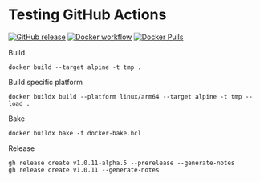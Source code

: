 # Testing GitHub Actions

[![GitHub release](https://img.shields.io/github/release/peterhirn/testing-actions.svg?logo=github&style=flat-square)](https://github.com/peterhirn/testing-actions/releases/latest)
[![Docker workflow](https://img.shields.io/github/workflow/status/peterhirn/testing-actions/docker?label=docker%20action&logo=github&style=flat-square)](https://github.com/peterhirn/testing-actions/actions?workflow=docker)
[![Docker Pulls](https://img.shields.io/docker/pulls/peter87623/tmp.svg?logo=docker&style=flat-square)](https://hub.docker.com/r/peter87623/tmp)

Build

    docker build --target alpine -t tmp .

Build specific platform

    docker buildx build --platform linux/arm64 --target alpine -t tmp --load .

Bake

    docker buildx bake -f docker-bake.hcl

Release

    gh release create v1.0.11-alpha.5 --prerelease --generate-notes
    gh release create v1.0.11 --generate-notes
